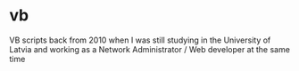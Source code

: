 # vb
VB scripts back from 2010 when I was still studying in the University of Latvia and working as a Network Administrator / Web developer at the same time
